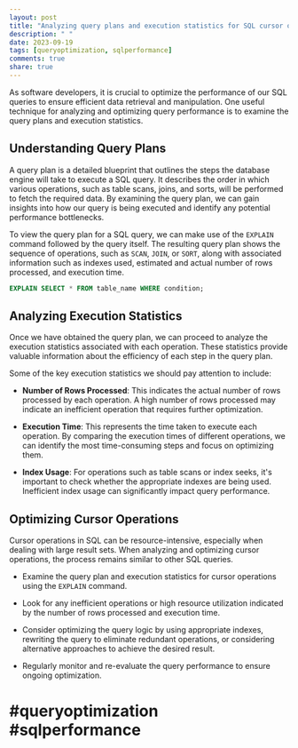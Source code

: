 ```yaml
---
layout: post
title: "Analyzing query plans and execution statistics for SQL cursor operations"
description: " "
date: 2023-09-19
tags: [queryoptimization, sqlperformance]
comments: true
share: true
---
```


As software developers, it is crucial to optimize the performance of our SQL queries to ensure efficient data retrieval and manipulation. One useful technique for analyzing and optimizing query performance is to examine the query plans and execution statistics.

## Understanding Query Plans

A query plan is a detailed blueprint that outlines the steps the database engine will take to execute a SQL query. It describes the order in which various operations, such as table scans, joins, and sorts, will be performed to fetch the required data. By examining the query plan, we can gain insights into how our query is being executed and identify any potential performance bottlenecks.

To view the query plan for a SQL query, we can make use of the `EXPLAIN` command followed by the query itself. The resulting query plan shows the sequence of operations, such as `SCAN`, `JOIN`, or `SORT`, along with associated information such as indexes used, estimated and actual number of rows processed, and execution time.

```sql
EXPLAIN SELECT * FROM table_name WHERE condition;
```

## Analyzing Execution Statistics

Once we have obtained the query plan, we can proceed to analyze the execution statistics associated with each operation. These statistics provide valuable information about the efficiency of each step in the query plan.

Some of the key execution statistics we should pay attention to include:

- **Number of Rows Processed**: This indicates the actual number of rows processed by each operation. A high number of rows processed may indicate an inefficient operation that requires further optimization.

- **Execution Time**: This represents the time taken to execute each operation. By comparing the execution times of different operations, we can identify the most time-consuming steps and focus on optimizing them.

- **Index Usage**: For operations such as table scans or index seeks, it's important to check whether the appropriate indexes are being used. Inefficient index usage can significantly impact query performance.

## Optimizing Cursor Operations

Cursor operations in SQL can be resource-intensive, especially when dealing with large result sets. When analyzing and optimizing cursor operations, the process remains similar to other SQL queries.

- Examine the query plan and execution statistics for cursor operations using the `EXPLAIN` command.

- Look for any inefficient operations or high resource utilization indicated by the number of rows processed and execution time.

- Consider optimizing the query logic by using appropriate indexes, rewriting the query to eliminate redundant operations, or considering alternative approaches to achieve the desired result.

- Regularly monitor and re-evaluate the query performance to ensure ongoing optimization.

# #queryoptimization #sqlperformance